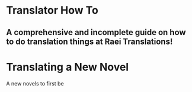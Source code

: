 # Translator How To

## A comprehensive and incomplete guide on how to do translation things at Raei Translations!

# Translating a New Novel

A new novels to first be 

